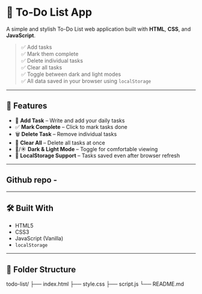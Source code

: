 # 📝 To-Do List App

A simple and stylish To-Do List web application built with **HTML**, **CSS**, and **JavaScript**.

> ✅ Add tasks  
> ✅ Mark them complete  
> ✅ Delete individual tasks  
> ✅ Clear all tasks  
> ✅ Toggle between dark and light modes  
> ✅ All data saved in your browser using `localStorage`

---

## 🌟 Features

- 🧾 **Add Task** – Write and add your daily tasks  
- ✅ **Mark Complete** – Click to mark tasks done  
- 🗑️ **Delete Task** – Remove individual tasks  
- 🚮 **Clear All** – Delete all tasks at once  
- 🌙/☀️ **Dark & Light Mode** – Toggle for comfortable viewing  
- 💾 **LocalStorage Support** – Tasks saved even after browser refresh

---

## Github repo - 


---

## 🛠️ Built With

- HTML5
- CSS3
- JavaScript (Vanilla)
- `localStorage`

---

## 📁 Folder Structure

   todo-list/
├── index.html
├── style.css
├── script.js
└── README.md
